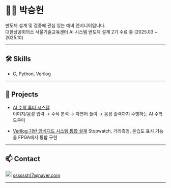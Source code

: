 # 🧑‍💻 박승헌

반도체 설계 및 검증에 관심 있는 예비 엔지니어입니다.  
대한상공회의소 서울기술교육센터 AI 시스템 반도체 설계 2기 수료 중 (2025.03 ~ 2025.10)

---

## 🛠 Skills

- C, Python, Verilog

---

## 🚀 Projects

- [AI 수학 튜터 시스템](https://github.com/shhhhhhh1799/portfolio/tree/mathtutor)  
  이미지/음성 입력 → 수식 분석 → 자연어 풀이 → 음성 출력까지 수행하는 AI 수학 도우미

- [Verilog 기반 임베디드 시스템 통합 설계](https://github.com/shhhhhhh1799/portfolio/tree/uart_sensor_watch)
  Stopwatch, 거리측정, 온습도 표시 기능을 FPGA에서 통합 구현

---

## 📫 Contact

<img src="https://github.com/user-attachments/assets/c593d560-a5bd-4d4d-a42e-2673fa696a53" width="20"> ssssssh17@naver.com

---
